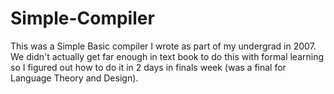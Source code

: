 # Simple-Compiler
This was a Simple Basic compiler I wrote as part of my undergrad in 2007.  We didn't actually get far enough in text book to do this with formal learning so I figured out how to do it in 2 days in finals week (was a final for Language Theory and Design).
